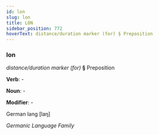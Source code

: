 ```yaml
---
id: lon
slug: lon
title: LON
sidebar_position: 772
hoverText: distance/duration marker (for) § Preposition
---
```


### lon

*distance/duration marker (for)* **§** Preposition

**Verb**: -

**Noun**: -

**Modifier**: -

German lang [laŋ]

*Germanic Language Family*